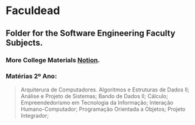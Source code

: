 # Faculdead

## Folder for the Software Engineering Faculty Subjects.

### More College Materials [Notion](https://economic-evergreen-291.notion.site/Faculshit-812ad982ccd44780b1339963c9ad6919).

### Matérias 2º Ano:
> Arquiterura de Computadores.
> Algoritmos e Estruturas de Dados II;
> Análise e Projeto de Sistemas;
> Bando de Dados II;
> Cálculo;
> Empreendedorismo em Tecnologia da Informação;
> Interação Humano-Computador;
> Programação Orientada a Objetos;
> Projeto Integrador;
